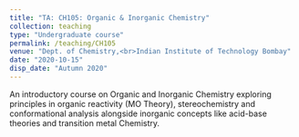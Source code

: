 ```yaml
---
title: "TA: CH105: Organic & Inorganic Chemistry"
collection: teaching
type: "Undergraduate course"
permalink: /teaching/CH105
venue: "Dept. of Chemistry,<br>Indian Institute of Technology Bombay"
date: "2020-10-15"
disp_date: "Autumn 2020"
---
```

An introductory course on Organic and Inorganic Chemistry exploring principles in organic reactivity (MO Theory), stereochemistry and conformational analysis alongside inorganic concepts like acid-base theories and transition metal Chemistry.
